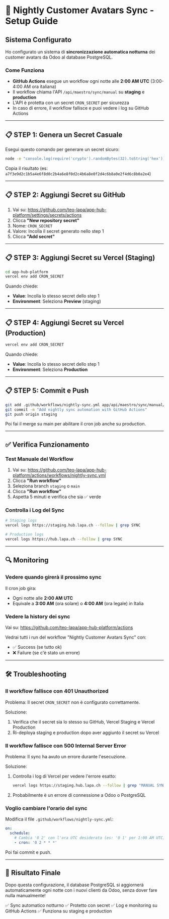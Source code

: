 # 🌙 Nightly Customer Avatars Sync - Setup Guide

## Sistema Configurato

Ho configurato un sistema di **sincronizzazione automatica notturna** dei customer avatars da Odoo al database PostgreSQL.

### Come Funziona

- **GitHub Actions** esegue un workflow ogni notte alle **2:00 AM UTC** (3:00-4:00 AM ora italiana)
- Il workflow chiama l'API `/api/maestro/sync/manual` su **staging** e **production**
- L'API è protetta con un secret `CRON_SECRET` per sicurezza
- In caso di errore, il workflow fallisce e puoi vedere i log su GitHub Actions

---

## 📋 STEP 1: Genera un Secret Casuale

Esegui questo comando per generare un secret sicuro:

```bash
node -e "console.log(require('crypto').randomBytes(32).toString('hex'))"
```

Copia il risultato (es: `a7f3e9d2c1b5a4e6f8d0c2b4a6e8f0d2c4b6a8e0f2d4c6b8a0e2f4d6c8b0a2e4`)

---

## 📋 STEP 2: Aggiungi Secret su GitHub

1. Vai su: https://github.com/teo-lapa/app-hub-platform/settings/secrets/actions
2. Clicca **"New repository secret"**
3. Nome: `CRON_SECRET`
4. Valore: Incolla il secret generato nello step 1
5. Clicca **"Add secret"**

---

## 📋 STEP 3: Aggiungi Secret su Vercel (Staging)

```bash
cd app-hub-platform
vercel env add CRON_SECRET
```

Quando chiede:
- **Value**: Incolla lo stesso secret dello step 1
- **Environment**: Seleziona **Preview** (staging)

---

## 📋 STEP 4: Aggiungi Secret su Vercel (Production)

```bash
vercel env add CRON_SECRET
```

Quando chiede:
- **Value**: Incolla lo stesso secret dello step 1
- **Environment**: Seleziona **Production**

---

## 📋 STEP 5: Commit e Push

```bash
git add .github/workflows/nightly-sync.yml app/api/maestro/sync/manual/route.ts
git commit -m "Add nightly sync automation with GitHub Actions"
git push origin staging
```

Poi fai il merge su main per abilitare il cron job anche su production.

---

## ✅ Verifica Funzionamento

### Test Manuale del Workflow

1. Vai su: https://github.com/teo-lapa/app-hub-platform/actions/workflows/nightly-sync.yml
2. Clicca **"Run workflow"**
3. Seleziona branch `staging` o `main`
4. Clicca **"Run workflow"**
5. Aspetta 5 minuti e verifica che sia ✅ verde

### Controlla i Log del Sync

```bash
# Staging logs
vercel logs https://staging.hub.lapa.ch --follow | grep SYNC

# Production logs
vercel logs https://hub.lapa.ch --follow | grep SYNC
```

---

## 🔍 Monitoring

### Vedere quando girerà il prossimo sync

Il cron job gira:
- Ogni notte alle **2:00 AM UTC**
- Equivale a **3:00 AM** (ora solare) o **4:00 AM** (ora legale) in Italia

### Vedere la history dei sync

Vai su: https://github.com/teo-lapa/app-hub-platform/actions

Vedrai tutti i run del workflow "Nightly Customer Avatars Sync" con:
- ✅ Success (se tutto ok)
- ❌ Failure (se c'è stato un errore)

---

## 🛠️ Troubleshooting

### Il workflow fallisce con 401 Unauthorized

Problema: Il secret `CRON_SECRET` non è configurato correttamente.

Soluzione:
1. Verifica che il secret sia lo stesso su GitHub, Vercel Staging e Vercel Production
2. Ri-deploya staging e production dopo aver aggiunto il secret su Vercel

### Il workflow fallisce con 500 Internal Server Error

Problema: Il sync ha avuto un errore durante l'esecuzione.

Soluzione:
1. Controlla i log di Vercel per vedere l'errore esatto:
   ```bash
   vercel logs https://staging.hub.lapa.ch --follow | grep "MANUAL SYNC"
   ```
2. Probabilmente è un errore di connessione a Odoo o PostgreSQL

### Voglio cambiare l'orario del sync

Modifica il file `.github/workflows/nightly-sync.yml`:

```yaml
on:
  schedule:
    # Cambia '0 2' con l'ora UTC desiderata (es: '0 1' per 1:00 AM UTC)
    - cron: '0 2 * * *'
```

Poi fai commit e push.

---

## 🎯 Risultato Finale

Dopo questa configurazione, il database PostgreSQL si aggiornerà automaticamente ogni notte con i nuovi clienti da Odoo, senza dover fare nulla manualmente!

✅ Sync automatico notturno
✅ Protetto con secret
✅ Log e monitoring su GitHub Actions
✅ Funziona su staging e production
